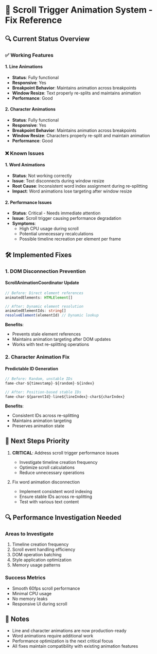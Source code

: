 # 🎯 Scroll Trigger Animation System - Fix Reference

## 🔍 Current Status Overview

### ✅ Working Features

#### 1. Line Animations
- **Status**: Fully functional  
- **Responsive**: Yes  
- **Breakpoint Behavior**: Maintains animation across breakpoints  
- **Window Resize**: Text properly re-splits and maintains animation  
- **Performance**: Good

#### 2. Character Animations
- **Status**: Fully functional  
- **Responsive**: Yes  
- **Breakpoint Behavior**: Maintains animation across breakpoints  
- **Window Resize**: Characters properly re-split and maintain animation  
- **Performance**: Good

### ❌ Known Issues

#### 1. Word Animations
- **Status**: Not working correctly  
- **Issue**: Text disconnects during window resize  
- **Root Cause**: Inconsistent word index assignment during re-splitting  
- **Impact**: Word animations lose targeting after window resize

#### 2. Performance Issues
- **Status**: Critical - Needs immediate attention  
- **Issue**: Scroll trigger causing performance degradation  
- **Symptoms**:  
  - High CPU usage during scroll  
  - Potential unnecessary recalculations  
  - Possible timeline recreation per element per frame

## 🛠 Implemented Fixes

### 1. DOM Disconnection Prevention

#### ScrollAnimationCoordinator Update
```typescript
// Before: Direct element references
animatedElements: HTMLElement[]

// After: Dynamic element resolution
animatedElementIds: string[]
resolveElement(elementId) // Dynamic lookup
```

**Benefits**:
- Prevents stale element references  
- Maintains animation targeting after DOM updates  
- Works with text re-splitting operations

### 2. Character Animation Fix

#### Predictable ID Generation
```typescript
// Before: Random, unstable IDs
fame-char-${timestamp}-${random}-${index}

// After: Position-based stable IDs
fame-char-${parentId}-line${lineIndex}-char${charIndex}
```

**Benefits**:
- Consistent IDs across re-splitting  
- Maintains animation targeting  
- Preserves animation state

## 🎯 Next Steps Priority

1. **CRITICAL**: Address scroll trigger performance issues  
   - Investigate timeline creation frequency  
   - Optimize scroll calculations  
   - Reduce unnecessary operations  

2. Fix word animation disconnection  
   - Implement consistent word indexing  
   - Ensure stable IDs across re-splitting  
   - Test with various text content  

## 🔍 Performance Investigation Needed

### Areas to Investigate
1. Timeline creation frequency  
2. Scroll event handling efficiency  
3. DOM operation batching  
4. Style application optimization  
5. Memory usage patterns

### Success Metrics
- Smooth 60fps scroll performance  
- Minimal CPU usage  
- No memory leaks  
- Responsive UI during scroll

## 📝 Notes
- Line and character animations are now production-ready  
- Word animations require additional work  
- Performance optimization is the next critical focus  
- All fixes maintain compatibility with existing animation features
